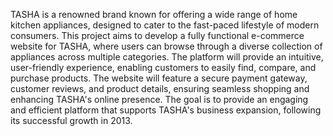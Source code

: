 TASHA is a renowned brand known for offering a wide range of home kitchen appliances, designed to cater to the fast-paced lifestyle of modern consumers. This project aims to develop a fully functional e-commerce website for TASHA, where users can browse through a diverse collection of appliances across multiple categories. The platform will provide an intuitive, user-friendly experience, enabling customers to easily find, compare, and purchase products. The website will feature a secure payment gateway, customer reviews, and product details, ensuring seamless shopping and enhancing TASHA's online presence. The goal is to provide an engaging and efficient platform that supports TASHA's business expansion, following its successful growth in 2013.

